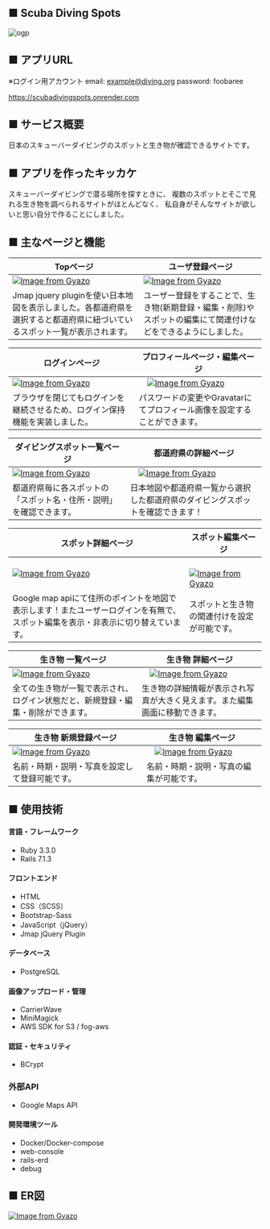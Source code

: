 ## ■ Scuba Diving Spots
![ogp](https://i.gyazo.com/e94f4ebadc882f75c0710a2631652d34.png)

## ■ アプリURL
※ログイン用アカウント
email: example@diving.org
password: foobaree

https://scubadivingspots.onrender.com

## ■ サービス概要
日本のスキューバーダイビングのスポットと生き物が確認できるサイトです。

## ■ アプリを作ったキッカケ
スキューバーダイビングで潜る場所を探すときに、
複数のスポットとそこで見れる生き物を調べられるサイトがほとんどなく、
私自身がそんなサイトが欲しいと思い自分で作ることにしました。

## ■ 主なページと機能
| Topページ | ユーザ登録ページ |
| ---- | ---- |
| [![Image from Gyazo](https://i.gyazo.com/1e5a535d2dfddc1cc3e77afc15900635.gif)](https://gyazo.com/1e5a535d2dfddc1cc3e77afc15900635)　| [![Image from Gyazo](https://i.gyazo.com/5bf59273611e9ef10517d164b57fdf1f.png)](https://gyazo.com/5bf59273611e9ef10517d164b57fdf1f) |
| Jmap jquery pluginを使い日本地図を表示しました。各都道府県を選択すると都道府県に紐づいているスポット一覧が表示されます。 | ユーザー登録をすることで、生き物(新期登録・編集・削除)やスポットの編集にて関連付けなどをできるようにしました。 |

| ログインページ |  プロフィールページ・編集ページ |
| ---- | ---- |
| [![Image from Gyazo](https://i.gyazo.com/d101646a3218b3fafe54ef41e50bf3ee.png)](https://gyazo.com/d101646a3218b3fafe54ef41e50bf3ee) |　[![Image from Gyazo](https://i.gyazo.com/c50946b5dcef1a734e209c0b5baab67b.gif)](https://gyazo.com/c50946b5dcef1a734e209c0b5baab67b)|
| ブラウザを閉じてもログインを継続させるため、ログイン保持機能を実装しました。 | パスワードの変更やGravatarにてプロフィール画像を設定することができます。 |

| ダイビングスポット一覧ページ | 都道府県の詳細ページ |
| ---- | ---- |
| [![Image from Gyazo](https://i.gyazo.com/bce35d068a882f69230a6d820dbb2478.gif)](https://gyazo.com/bce35d068a882f69230a6d820dbb2478) |　[![Image from Gyazo](https://i.gyazo.com/9767f5c9e56411b83de0f5438e6ddc77.gif)](https://gyazo.com/9767f5c9e56411b83de0f5438e6ddc77)|
| 都道府県毎に各スポットの「スポット名・住所・説明」を確認できます。 | 日本地図や都道府県一覧から選択した都道府県のダイビングスポットを確認できます！ |

| スポット詳細ページ | スポット編集ページ |
| ---- | ---- |
| [![Image from Gyazo](https://i.gyazo.com/dcc5ff5b8854b80b6b95f72ff559ed32.gif)](https://gyazo.com/dcc5ff5b8854b80b6b95f72ff559ed32) |　[![Image from Gyazo](https://i.gyazo.com/48aa66cbcd04f85947e269075f9191e4.png)](https://gyazo.com/48aa66cbcd04f85947e269075f9191e4)|
| Google map apiにて住所のポイントを地図で表示します！またユーザーログインを有無で、スポット編集を表示・非表示に切り替えています。 | スポットと生き物の関連付けを設定が可能です。

| 生き物 一覧ページ | 生き物 詳細ページ |
| ---- | ---- |
| [![Image from Gyazo](https://i.gyazo.com/5a9565880132c2d1706f32bea4f42093.png)](https://gyazo.com/5a9565880132c2d1706f32bea4f42093) |　[![Image from Gyazo](https://i.gyazo.com/ba9a9d95d2d161e6ee7beb7734cd7752.png)](https://gyazo.com/ba9a9d95d2d161e6ee7beb7734cd7752)|
| 全ての生き物が一覧で表示され、ログイン状態だと、新規登録・編集・削除ができます。 | 生き物の詳細情報が表示され写真が大きく見えます。また編集画面に移動できます。 |

| 生き物 新規登録ページ| 生き物 編集ページ |
| ---- | ---- |
| [![Image from Gyazo](https://i.gyazo.com/aded27d0fb498a26dfde889d680343d6.png)](https://gyazo.com/aded27d0fb498a26dfde889d680343d6) |　[![Image from Gyazo](https://i.gyazo.com/524ca9c9a81ee2a6f6b17fb469cefe42.png)](https://gyazo.com/524ca9c9a81ee2a6f6b17fb469cefe42)|
| 名前・時期・説明・写真を設定して登録可能です。 | 名前・時期・説明・写真の編集が可能です。 |

## ■ 使用技術

#### 言語・フレームワーク
- Ruby 3.3.0
- Rails 7.1.3

#### フロントエンド
- HTML
- CSS（SCSS）
- Bootstrap-Sass
- JavaScript（jQuery）
- Jmap jQuery Plugin

#### データベース
- PostgreSQL

#### 画像アップロード・管理
- CarrierWave
- MiniMagick
- AWS SDK for S3 / fog-aws

#### 認証・セキュリティ
- BCrypt

### 外部API
- Google Maps API

#### 開発環境ツール
- Docker/Docker-compose
- web-console
- rails-erd
- debug

## ■ ER図

[![Image from Gyazo](https://i.gyazo.com/3947251c3f800e8290a66f369c78ce42.png)](https://gyazo.com/3947251c3f800e8290a66f369c78ce42)
